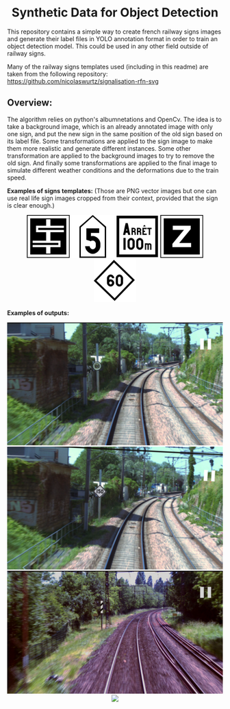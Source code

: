 <div align="center">
  <h1> Synthetic Data for Object Detection </h1>
</div>

This repository contains a simple way to create french railway signs images and generate their label files in YOLO annotation format in order to train an object detection model. This could be used in any other field outside of railway signs.

Many of the railway signs templates used (including in this readme) are taken from the following repository: https://github.com/nicolaswurtz/signalisation-rfn-svg

## Overview:
The algorithm relies on python's albumnetations and OpenCv.
The idea is to take a background image, which is an already annotated image with only one sign, and put the new sign in the same position of the old sign based on its label file. 
Some transformations are applied to the sign image to make them more realistic and generate different instances.
Some other transformation are applied to the background images to try to remove the old sign. 
And finally some transformations are applied to the final image to simulate different weather conditions and the deformations due to the train speed.

**Examples of signs templates:** 
(Those are PNG vector images but one can use real life sign images cropped from their context, provided that the sign is clear enough.)

<div align="center">
  <img src="images/BP DIS.png" width=100>
  <img src="images/TIV PENDIS.png" width=100>
  <img src="images/ARRET A.png" width=100>
  <img src="images/Z.png" width=100>
  <img src="images/TIV D MOB.png" width=100>
</div>

**Examples of outputs:**
<div align="center">
  <img src="images/1.png" width=700>
  <img src="images/2.png" width=700>
  <img src="images/3.png" width=700>
  <img src="images/4.png" width=700>
</div>
